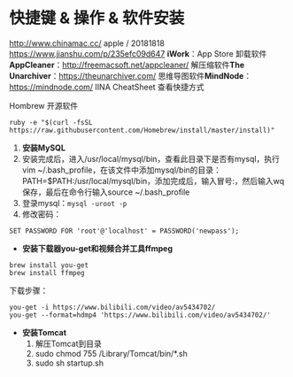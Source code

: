 # 快捷键 & 操作 & 软件安装

http://www.chinamac.cc/	apple / 20181818
https://www.jianshu.com/p/235efc09d647
**iWork**：App Store
卸载软件**AppCleaner**：http://freemacsoft.net/appcleaner/
解压缩软件**The Unarchiver**：https://theunarchiver.com/
思维导图软件**MindNode**：https://mindnode.com/
IINA 
CheatSheet 查看快捷方式

Hombrew	开源软件
```
ruby -e "$(curl -fsSL https://raw.githubusercontent.com/Homebrew/install/master/install)"
```

1. **安装MySQL**
  1. 安装完成后，进入/usr/local/mysql/bin，查看此目录下是否有mysql，执行vim ~/.bash_profile，在该文件中添加mysql/bin的目录：PATH=$PATH:/usr/local/mysql/bin，添加完成后，输入冒号:，然后输入wq保存，最后在命令行输入source ~/.bash_profile
  2. 登录mysql：```mysql -uroot -p```
  3. 修改密码：
  ```
  SET PASSWORD FOR 'root'@'localhost' = PASSWORD('newpass');
  ```
- **安装下载器you-get和视频合并工具ffmpeg**
```
brew install you-get
brew install ffmpeg
```
下载步骤：
```
you-get -i https://www.bilibili.com/video/av5434702/
you-get --format=hdmp4 'https://www.bilibili.com/video/av5434702/'
```
- **安装Tomcat**
  1. 解压Tomcat到目录
  2. sudo chmod 755 /Library/Tomcat/bin/*.sh
  3. sudo sh startup.sh